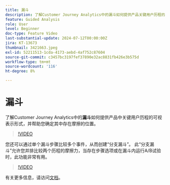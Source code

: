 ```yaml
---
title: 漏斗
description: 了解Customer Journey Analytics中的漏斗如何提供产品关键用户历程的可视表示形式，并帮助您确定其中存在的摩擦力。
feature: Guided Analysis
role: User
level: Beginner
doc-type: Feature Video
last-substantial-update: 2024-07-12T00:00:00Z
jira: KT-13673
thumbnail: 3421663.jpeg
exl-id: 52211513-1cda-4173-aebd-4af752c87604
source-git-commit: c3457bc3197fef37890e32ac8831fb426e3b575d
workflow-type: tm+mt
source-wordcount: '116'
ht-degree: 8%

---
```


# 漏斗

了解Customer Journey Analytics中的&#x200B;**漏斗**&#x200B;如何提供产品中关键用户历程的可视表示形式，并帮助您确定其中存在摩擦的位置。

>[!VIDEO](https://video.tv.adobe.com/v/3431280/?learn=on&captions=chi_hans)

您还可以通过单个漏斗步骤比较多个事件，从而创建“分支漏斗”。 此“分支漏斗”允许您并排比较两个历程的摩擦力，当存在步骤选项或在漏斗内运行A/B试验时，此功能非常有用。

>[!VIDEO](https://video.tv.adobe.com/v/3445809/?learn=on&captions=chi_hans)

有关更多信息，请访问[文档](https://experienceleague.adobe.com/zh-hans/docs/analytics-platform/using/guided-analysis/funnel/friction)。
